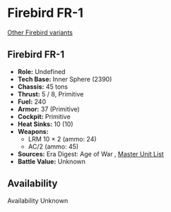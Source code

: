 # Firebird FR-1 

[Other Firebird variants](../firebird.md) 

## Firebird FR-1 

- **Role:** Undefined 
- **Tech Base:** Inner Sphere (2390) 
- **Chassis:** 45 tons 
- **Thrust:** 5 / 8, Primitive 
- **Fuel:** 240 
- **Armor:** 37 (Primitive) 
- **Cockpit:** Primitive 
- **Heat Sinks:** 10 (10) 
- **Weapons:** 
  - LRM 10 × 2 (ammo: 24) 
  - AC/2 (ammo: 45) 
- **Sources:** Era Digest: Age of War , [Master Unit List](http://masterunitlist.info/Unit/Details/4170) 
- **Battle Value:** Unknown 

## Availability 

Availability Unknown 

